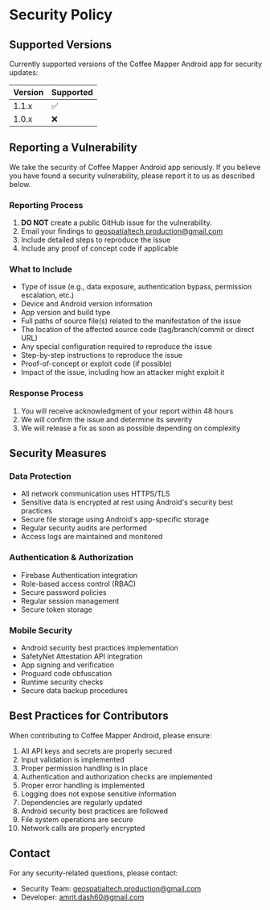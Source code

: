 # Security Policy

## Supported Versions

Currently supported versions of the Coffee Mapper Android app for security updates:

| Version | Supported          |
| ------- | ------------------ |
| 1.1.x   | :white_check_mark: |
| 1.0.x   | :x:                |

## Reporting a Vulnerability

We take the security of Coffee Mapper Android app seriously. If you believe you have found a security vulnerability, please report it to us as described below.

### Reporting Process

1. **DO NOT** create a public GitHub issue for the vulnerability.
2. Email your findings to geospatialtech.production@gmail.com
3. Include detailed steps to reproduce the issue
4. Include any proof of concept code if applicable

### What to Include

- Type of issue (e.g., data exposure, authentication bypass, permission escalation, etc.)
- Device and Android version information
- App version and build type
- Full paths of source file(s) related to the manifestation of the issue
- The location of the affected source code (tag/branch/commit or direct URL)
- Any special configuration required to reproduce the issue
- Step-by-step instructions to reproduce the issue
- Proof-of-concept or exploit code (if possible)
- Impact of the issue, including how an attacker might exploit it

### Response Process

1. You will receive acknowledgment of your report within 48 hours
2. We will confirm the issue and determine its severity
3. We will release a fix as soon as possible depending on complexity

## Security Measures

### Data Protection

- All network communication uses HTTPS/TLS
- Sensitive data is encrypted at rest using Android's security best practices
- Secure file storage using Android's app-specific storage
- Regular security audits are performed
- Access logs are maintained and monitored

### Authentication & Authorization

- Firebase Authentication integration
- Role-based access control (RBAC)
- Secure password policies
- Regular session management
- Secure token storage

### Mobile Security

- Android security best practices implementation
- SafetyNet Attestation API integration
- App signing and verification
- Proguard code obfuscation
- Runtime security checks
- Secure data backup procedures

## Best Practices for Contributors

When contributing to Coffee Mapper Android, please ensure:

1. All API keys and secrets are properly secured
2. Input validation is implemented
3. Proper permission handling is in place
4. Authentication and authorization checks are implemented
5. Proper error handling is implemented
6. Logging does not expose sensitive information
7. Dependencies are regularly updated
8. Android security best practices are followed
9. File system operations are secure
10. Network calls are properly encrypted

## Contact

For any security-related questions, please contact:
- Security Team: geospatialtech.production@gmail.com
- Developer: amrit.dash60@gmail.com 